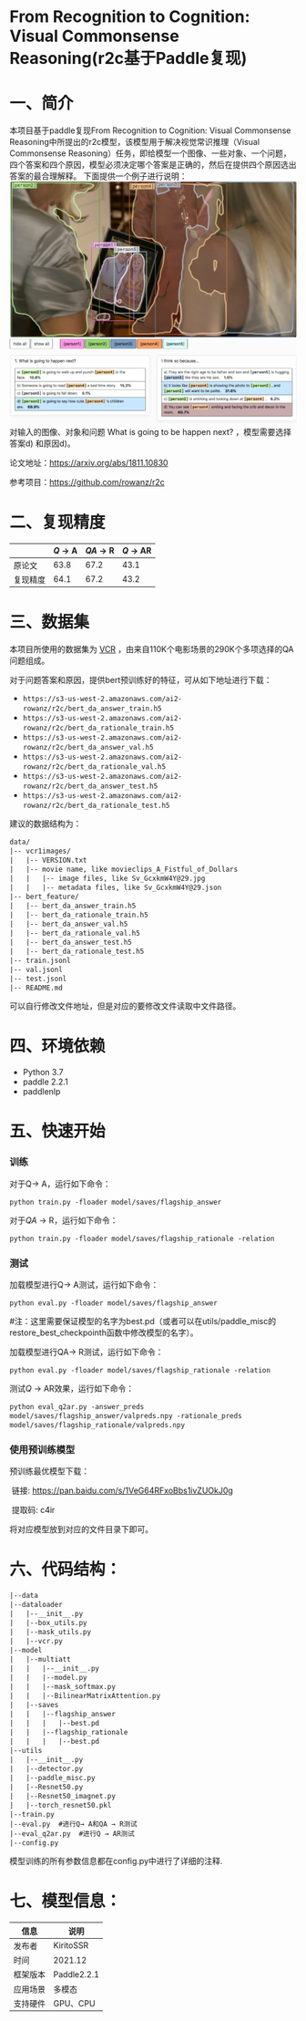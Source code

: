 # From Recognition to Cognition: Visual Commonsense Reasoning(r2c基于Paddle复现)

# 一、简介

本项目基于paddle复现From Recognition to Cognition: Visual Commonsense Reasoning中所提出的r2c模型，该模型用于解决视觉常识推理（Visual Commonsense Reasoning）任务，即给模型一个图像、一些对象、一个问题，四个答案和四个原因，模型必须决定哪个答案是正确的，然后在提供四个原因选出答案的最合理解释。
下面提供一个例子进行说明：
![](example.png)
对输入的图像、对象和问题 What is going to be happen next? ，模型需要选择答案d) 和原因d)。

论文地址：https://arxiv.org/abs/1811.10830

参考项目：https://github.com/rowanz/r2c

# 二、复现精度

|          | *Q* → A | *QA* → R | *Q* → AR |
| -------- | ------- | -------- | -------- |
| 原论文   | 63.8    | 67.2     | 43.1     |
| 复现精度 | 64.1    | 67.2     | 43.2     |

# 三、数据集

本项目所使用的数据集为 [VCR](https://visualcommonsense.com/download/) ，由来自110K个电影场景的290K个多项选择的QA问题组成。

对于问题答案和原因，提供bert预训练好的特征，可从如下地址进行下载：

- `https://s3-us-west-2.amazonaws.com/ai2-rowanz/r2c/bert_da_answer_train.h5`
- `https://s3-us-west-2.amazonaws.com/ai2-rowanz/r2c/bert_da_rationale_train.h5`
- `https://s3-us-west-2.amazonaws.com/ai2-rowanz/r2c/bert_da_answer_val.h5`
- `https://s3-us-west-2.amazonaws.com/ai2-rowanz/r2c/bert_da_rationale_val.h5`
- `https://s3-us-west-2.amazonaws.com/ai2-rowanz/r2c/bert_da_answer_test.h5`
- `https://s3-us-west-2.amazonaws.com/ai2-rowanz/r2c/bert_da_rationale_test.h5`

建议的数据结构为：

```
data/
|-- vcr1images/ 
|   |-- VERSION.txt
|   |-- movie name, like movieclips_A_Fistful_of_Dollars
|   |   |-- image files, like Sv_GcxkmW4Y@29.jpg
|   |   |-- metadata files, like Sv_GcxkmW4Y@29.json
|-- bert_feature/
|   |-- bert_da_answer_train.h5
|   |-- bert_da_rationale_train.h5
|   |-- bert_da_answer_val.h5
|   |-- bert_da_rationale_val.h5
|   |-- bert_da_answer_test.h5
|   |-- bert_da_rationale_test.h5
|-- train.jsonl
|-- val.jsonl
|-- test.jsonl
|-- README.md
```

可以自行修改文件地址，但是对应的要修改文件读取中文件路径。

# 四、环境依赖

- Python 3.7
- paddle 2.2.1
- paddlenlp 

# 五、快速开始

### 训练

对于Q→ A，运行如下命令：

```
python train.py -floader model/saves/flagship_answer
```

对于*QA* → R，运行如下命令：

```
python train.py -floader model/saves/flagship_rationale -relation
```

### 测试

加载模型进行Q→ A测试，运行如下命令：

```
python eval.py -floader model/saves/flagship_answer
```

#注：这里需要保证模型的名字为best.pd（或者可以在utils/paddle_misc的restore_best_checkpointh函数中修改模型的名字）。

加载模型进行QA→ R测试，运行如下命令：

```
python eval.py -floader model/saves/flagship_rationale -relation
```

测试*Q* → AR效果，运行如下命令：

```
python eval_q2ar.py -answer_preds model/saves/flagship_answer/valpreds.npy -rationale_preds model/saves/flagship_rationale/valpreds.npy
```

### 使用预训练模型

预训练最优模型下载：

​	链接: https://pan.baidu.com/s/1VeG64RFxoBbs1ivZUOkJ0g 

​	提取码: c4ir 

将对应模型放到对应的文件目录下即可。
# 六、代码结构：

```
|--data
|--dataloader
|   |--__init__.py
|   |--box_utils.py
|   |--mask_utils.py
|   |--vcr.py
|--model
|   |--multiatt
|   |   |--__init__.py
|   |   |--model.py
|   |   |--mask_softmax.py
|   |   |--BilinearMatrixAttention.py
|   |--saves
|   |   |--flagship_answer
|   |   |   |--best.pd
|   |   |--flagship_rationale
|   |   |   |--best.pd
|--utils
|   |--__init__.py
|   |--detector.py
|   |--paddle_misc.py
|   |--Resnet50.py
|   |--Resnet50_imagnet.py
|   |--torch_resnet50.pkl
|--train.py
|--eval.py  #进行Q→ A和QA → R测试
|--eval_q2ar.py  #进行Q → AR测试
|--config.py
```

模型训练的所有参数信息都在config.py中进行了详细的注释.

# 七、模型信息：

| 信息     | 说明        |
| -------- | ----------- |
| 发布者   | KiritoSSR   |
| 时间     | 2021.12     |
| 框架版本 | Paddle2.2.1 |
| 应用场景 | 多模态      |
| 支持硬件 | GPU、CPU    |



